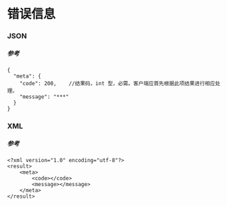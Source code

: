 # 错误信息

### JSON
##### 参考
```
{
  "meta": {
    "code": 200,    //结果码，int 型，必需。客户端应首先根据此项结果进行相应处理。
    "message": "***"
  }
}

```


### XML
##### 参考
```
<?xml version="1.0" encoding="utf-8"?> 
<result>
    <meta>
        <code></code>
        <message></message>
    </meta>
</result>
```
